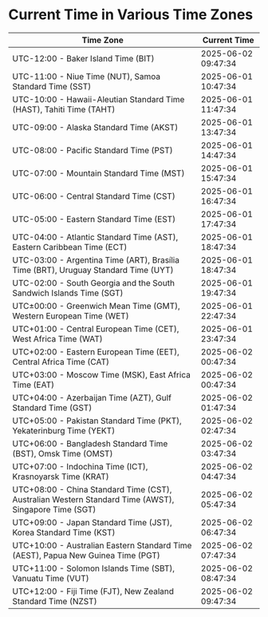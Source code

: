 # Current Time in Various Time Zones

| Time Zone | Current Time |
|-----------|--------------|
| UTC-12:00 - Baker Island Time (BIT) | 2025-06-02 09:47:34 |
| UTC-11:00 - Niue Time (NUT), Samoa Standard Time (SST) | 2025-06-01 10:47:34 |
| UTC-10:00 - Hawaii-Aleutian Standard Time (HAST), Tahiti Time (TAHT) | 2025-06-01 11:47:34 |
| UTC-09:00 - Alaska Standard Time (AKST) | 2025-06-01 13:47:34 |
| UTC-08:00 - Pacific Standard Time (PST) | 2025-06-01 14:47:34 |
| UTC-07:00 - Mountain Standard Time (MST) | 2025-06-01 15:47:34 |
| UTC-06:00 - Central Standard Time (CST) | 2025-06-01 16:47:34 |
| UTC-05:00 - Eastern Standard Time (EST) | 2025-06-01 17:47:34 |
| UTC-04:00 - Atlantic Standard Time (AST), Eastern Caribbean Time (ECT) | 2025-06-01 18:47:34 |
| UTC-03:00 - Argentina Time (ART), Brasília Time (BRT), Uruguay Standard Time (UYT) | 2025-06-01 18:47:34 |
| UTC-02:00 - South Georgia and the South Sandwich Islands Time (SGT) | 2025-06-01 19:47:34 |
| UTC±00:00 - Greenwich Mean Time (GMT), Western European Time (WET) | 2025-06-01 22:47:34 |
| UTC+01:00 - Central European Time (CET), West Africa Time (WAT) | 2025-06-01 23:47:34 |
| UTC+02:00 - Eastern European Time (EET), Central Africa Time (CAT) | 2025-06-02 00:47:34 |
| UTC+03:00 - Moscow Time (MSK), East Africa Time (EAT) | 2025-06-02 00:47:34 |
| UTC+04:00 - Azerbaijan Time (AZT), Gulf Standard Time (GST) | 2025-06-02 01:47:34 |
| UTC+05:00 - Pakistan Standard Time (PKT), Yekaterinburg Time (YEKT) | 2025-06-02 02:47:34 |
| UTC+06:00 - Bangladesh Standard Time (BST), Omsk Time (OMST) | 2025-06-02 03:47:34 |
| UTC+07:00 - Indochina Time (ICT), Krasnoyarsk Time (KRAT) | 2025-06-02 04:47:34 |
| UTC+08:00 - China Standard Time (CST), Australian Western Standard Time (AWST), Singapore Time (SGT) | 2025-06-02 05:47:34 |
| UTC+09:00 - Japan Standard Time (JST), Korea Standard Time (KST) | 2025-06-02 06:47:34 |
| UTC+10:00 - Australian Eastern Standard Time (AEST), Papua New Guinea Time (PGT) | 2025-06-02 07:47:34 |
| UTC+11:00 - Solomon Islands Time (SBT), Vanuatu Time (VUT) | 2025-06-02 08:47:34 |
| UTC+12:00 - Fiji Time (FJT), New Zealand Standard Time (NZST) | 2025-06-02 09:47:34 |
